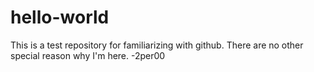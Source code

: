 # hello-world

This is a test repository for familiarizing with github. There are no other special reason why I'm here.
-2per00
